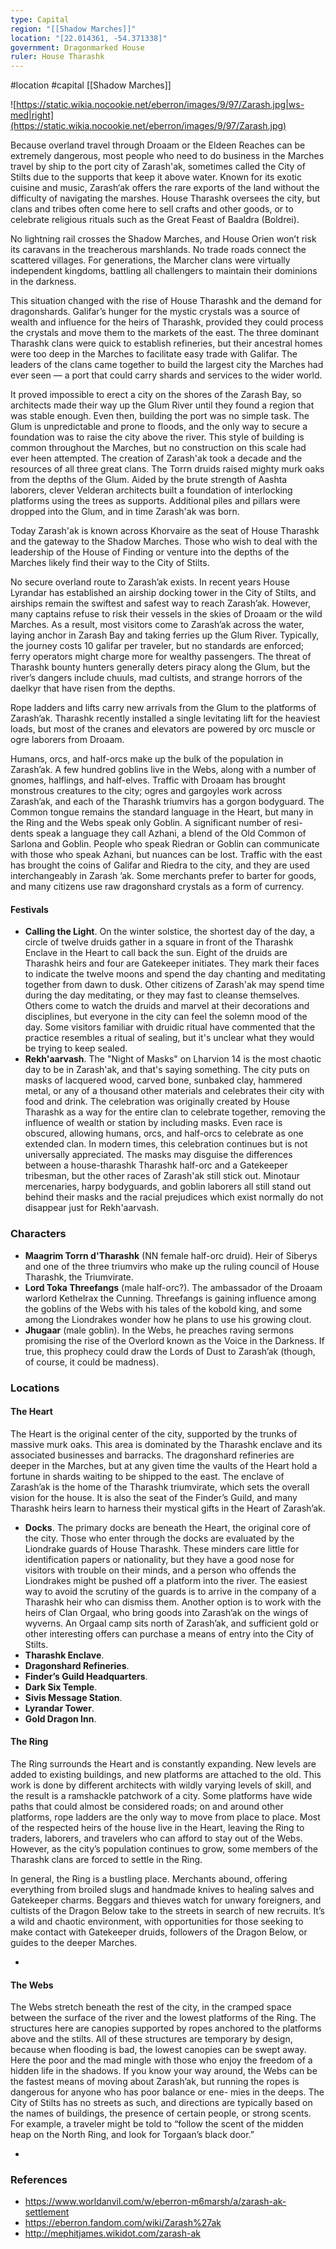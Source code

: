 ```yaml
---
type: Capital
region: "[[Shadow Marches]]"
location: "[22.014361, -54.371338]"
government: Dragonmarked House
ruler: House Tharashk
---
```

 #location #capital [[Shadow Marches]]

![https://static.wikia.nocookie.net/eberron/images/9/97/Zarash.jpg|ws-med|right](https://static.wikia.nocookie.net/eberron/images/9/97/Zarash.jpg)

Because overland travel through Droaam or the Eldeen Reaches can be extremely dangerous, most people who need to do business in the Marches travel by ship to the port city of Zarash'ak, sometimes called the City of Stilts due to the supports that keep it above water. Known for its exotic cuisine and music, Zarash‘ak offers the rare exports of the land without the difficulty of navigating the marshes. House Tharashk oversees the city, but clans and tribes often come here to sell crafts and other goods, or to celebrate religious rituals such as the Great Feast of Baaldra (Boldrei).

No lightning rail crosses the Shadow Marches, and House Orien won’t risk its caravans in the treacherous marshlands. No trade roads connect the scattered villages. For generations, the Marcher clans were virtually independent kingdoms, battling all challengers to maintain their dominions in the darkness.
 
This situation changed with the rise of House Tharashk and the demand for dragonshards. Galifar’s hunger for the mystic crystals was a source of wealth and influence for the heirs of Tharashk, provided they could process the crystals and move them to the markets of the east. The three dominant Tharashk clans were quick to establish refineries, but their ancestral homes were too deep in the Marches to facilitate easy trade with Galifar. The leaders of the clans came together to build the largest city the Marches had ever seen — a port that could carry shards and services to the wider world.
 
It proved impossible to erect a city on the shores of the Zarash Bay, so architects made their way up the Glum River until they found a region that was stable enough. Even then, building the port was no simple task. The Glum is unpredictable and prone to floods, and the only way to secure a foundation was to raise the city above the river. This style of building is common throughout the Marches, but no construction on this scale had ever heen attempted. The creation of Zarash'ak took a decade and the resources of all three great clans. The Torrn druids raised mighty murk oaks from the depths of the Glum. Aided by the brute strength of Aashta laborers, clever Velderan architects built a foundation of interlocking platforms using the trees as supports. Additional piles and pillars were dropped into the Glum, and in time Zarash'ak was born.
 
Today Zarash'ak is known across Khorvaire as the seat of House Tharashk and the gateway to the Shadow Marches. Those who wish to deal with the leadership of the House of Finding or venture into the depths of the Marches likely find their way to the City of Stilts.

No secure overland route to Zarash’ak exists. In recent years House Lyrandar has established an airship docking tower in the City of Stilts, and airships remain the swiftest and safest way to reach Zarash’ak. However, many captains refuse to risk their vessels in the skies of Droaam or the wild Marches. As a result, most visitors come to Zarash’ak across the water, laying anchor in Zarash Bay and taking ferries up the Glum River. Typically, the journey costs 10 galifar per traveler, but no standards are enforced; ferry operators might charge more for wealthy passengers. The threat of Tharashk bounty hunters generally deters piracy along the Glum, but the river’s dangers include chuuls, mad cultists, and strange horrors of the daelkyr that have risen from the depths.

Rope ladders and lifts carry new arrivals from the Glum to the platforms of Zarash’ak. Tharashk recently installed a single levitating lift for the heaviest loads, but most of the cranes and elevators are powered by orc muscle or ogre laborers from Droaam.

Humans, orcs, and half-orcs make up the bulk of the population in Zarash’ak. A few hundred goblins live in the Webs, along with a number of gnomes, halflings, and half-elves. Traffic with Droaam has brought monstrous creatures to the city; ogres and gargoyles work across Zarash’ak, and each of the Tharashk triumvirs has a gorgon bodyguard. The Common tongue remains the standard language in the Heart, but many in the Ring and the Webs speak only Goblin. A significant number of resi- dents speak a language they call Azhani, a blend of the Old Common of Sarlona and Goblin. People who speak Riedran or Goblin can communicate with those who speak Azhani, but nuances can be lost. Traffic with the east has brought the coins of Galifar and Riedra to the city, and they are used interchangeably in Zarash ’ak. Some merchants prefer to barter for goods, and many citizens use raw dragonshard crystals as a form of currency.

#### Festivals

- **Calling the Light**. On the winter solstice, the shortest day of the day, a circle of twelve druids gather in a square in front of the Tharashk Enclave in the Heart to call back the sun. Eight of the druids are Tharashk heirs and four are Gatekeeper initiates. They mark their faces to indicate the twelve moons and spend the day chanting and meditating together from dawn to dusk. Other citizens of Zarash'ak may spend time during the day meditating, or they may fast to cleanse themselves. Others come to watch the druids and marvel at their decorations and disciplines, but everyone in the city can feel the solemn mood of the day. Some visitors familiar with druidic ritual have commented that the practice resembles a ritual of sealing, but it's unclear what they would be trying to keep sealed.
- **Rekh'aarvash**. The "Night of Masks" on Lharvion 14 is the most chaotic day to be in Zarash'ak, and that's saying something. The city puts on masks of lacquered wood, carved bone, sunbaked clay, hammered metal, or any of a thousand other materials and celebrates their city with food and drink. The celebration was originally created by House Tharashk as a way for the entire clan to celebrate together, removing the influence of wealth or station by including masks. Even race is obscured, allowing humans, orcs, and half-orcs to celebrate as one extended clan. In modern times, this celebration continues but is not universally appreciated. The masks may disguise the differences between a house-tharashk Tharashk half-orc and a Gatekeeper tribesman, but the other races of Zarash'ak still stick out. Minotaur mercenaries, harpy bodyguards, and goblin laborers all still stand out behind their masks and the racial prejudices which exist normally do not disappear just for Rekh'aarvash.

### Characters

- **Maagrim Torrn d'Tharashk** (NN female half-orc druid). Heir of Siberys and one of the three triumvirs who make up the ruling council of House Tharashk, the Triumvirate.
- **Lord Toka Threefangs** (male half-orc?). The ambassador of the Droaam warlord Kethelrax the Cunning. Threefangs is gaining influence among the goblins of the Webs with his tales of the kobold king, and some among the Liondrakes wonder how he plans to use his growing clout.
- **Jhugaar** (male goblin). In the Webs, he preaches raving sermons promising the rise of the Overlord known as the Voice in the Darkness. If true, this prophecy could draw the Lords of Dust to Zarash’ak (though, of course, it could be madness).

### Locations

#### The Heart

The Heart is the original center of the city, supported by the trunks of massive murk oaks. This area is dominated by the Tharashk enclave and its associated businesses and barracks. The dragonshard refineries are deeper in the Marches, but at any given time the vaults of the Heart hold a fortune in shards waiting to be shipped to the east. The enclave of Zarash’ak is the home of the Tharashk triumvirate, which sets the overall vision for the house. It is also the seat of the Finder’s Guild, and many Tharashk heirs learn to harness their mystical gifts in the Heart of Zarash’ak.

- **Docks**. The primary docks are beneath the Heart, the original core of the city. Those who enter through the docks are evaluated by the Liondrake guards of House Tharashk. These minders care little for identification papers or nationality, but they have a good nose for visitors with trouble on their minds, and a person who offends the Liondrakes might be pushed off a platform into the river. The easiest way to avoid the scrutiny of the guards is to arrive in the company of a Tharashk heir who can dismiss them. Another option is to work with the heirs of Clan Orgaal, who bring goods into Zarash’ak on the wings of wyverns. An Orgaal camp sits north of Zarash’ak, and sufficient gold or other interesting offers can purchase a means of entry into the City of Stilts.
- **Tharashk Enclave**. 
- **Dragonshard Refineries**. 
- **Finder’s Guild Headquarters**. 
- **Dark Six Temple**.
- **Sivis Message Station**. 
- **Lyrandar Tower**. 
- **Gold Dragon Inn**. 

#### The Ring

The Ring surrounds the Heart and is constantly expanding. New levels are added to existing buildings, and new platforms are attached to the old. This work is done by different architects with wildly varying levels of skill, and the result is a ramshackle patchwork of a city. Some platforms have wide paths that could almost be considered roads; on and around other platforms, rope ladders are the only way to move from place to place. Most of the respected heirs of the house live in the Heart, leaving the Ring to traders, laborers, and travelers who can afford to stay out of the Webs. However, as the city’s population continues to grow, some members of the Tharashk clans are forced to settle in the Ring.
 
In general, the Ring is a bustling place. Merchants abound, offering everything from broiled slugs and handmade knives to healing salves and Gatekeeper charms. Beggars and thieves watch for unwary foreigners, and cultists of the Dragon Below take to the streets in search of new recruits. It’s a wild and chaotic environment, with opportunities for those seeking to make contact with Gatekeeper druids, followers of the Dragon Below, or guides to the deeper Marches.

- 

#### The Webs

The Webs stretch beneath the rest of the city, in the cramped space between the surface of the river and the lowest platforms of the Ring. The structures here are canopies supported by ropes anchored to the platforms above and the stilts. All of these structures are temporary by design, because when flooding is bad, the lowest canopies can be swept away. Here the poor and the mad mingle with those who enjoy the freedom of a hidden life in the shadows. If you know your way around, the Webs can be the fastest means of moving about Zarash’ak, but running the ropes is dangerous for anyone who has poor balance or ene- mies in the deeps. The City of Stilts has no streets as such, and directions are typically based on the names of buildings, the presence of certain people, or strong scents. For example, a traveler might be told to “follow the scent of the midden heap on the North Ring, and look for Torgaan’s black door.”

- 

### References

* https://www.worldanvil.com/w/eberron-m6marsh/a/zarash-ak-settlement
* https://eberron.fandom.com/wiki/Zarash%27ak
* http://mephitjames.wikidot.com/zarash-ak
